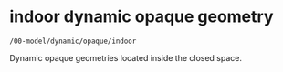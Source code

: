 # indoor dynamic opaque geometry

`/00-model/dynamic/opaque/indoor`

Dynamic opaque geometries located inside the closed space.
